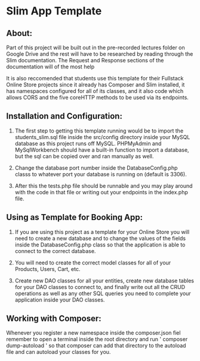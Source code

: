 # Slim App Template

## About:

Part of this project will be built out in the pre-recorded lectures folder on Google Drive and the rest will have to be researched by reading through the Slim documentation. The Request and Response sections of the documentation will of the most help

It is also reccomended that students use this template for their Fullstack Online Store projects since it already has Composer and Slim installed, it has namespaces configured for all of its classes, and it also code which allows CORS and the five coreHTTP methods to be used via its endpoints.


## Installation and Configuration:

1. The first step to getting this template running would be to import the students_slim.sql file inside the src/config directory inside your MySQL database as this project runs off MySQL. PHPMyAdmin and MySqlWorkbench should have a built-in function to import a database, but the sql can be copied over and ran manually as well.

2. Change the database port number inside the DatabaseConfig.php classs to whatever port your database is running on (default is 3306).

3. After this the tests.php file should be runnable and you may play around with the code in that file or writing out your endpoints in the index.php file.


## Using as Template for Booking App:

1. If you are using this project as a template for your Online Store you will need to create a new database and to change the values of the fields inside the DatabaseConfig.php class so that the application is able to connect to the correct database.

2. You will need to create the correct model classes for all of your Products, Users, Cart, etc.

3. Create new DAO classes for all your entities, create new database tables for your DAO classes to connect to, and finally write out all the CRUD operations as well as any other SQL queries you need to complete your application inside your DAO classes.


## Working with Composer:

Whenever you register a new namespace inside the composer.json fiel remember to open a terminal inside the root directory and run ' composer dump-autoload ' so that composer can add that directory to the autoload file and can autoload your classes for you.
